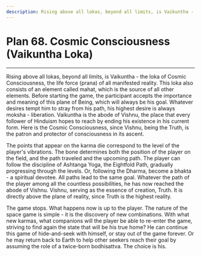 ```yaml
---
description: Rising above all lokas, beyond all limits, is Vaikuntha - the loka of Cosmic Consciousness, the life force (prana) of all manifested reality.
---
```


# Plan 68. Cosmic Consciousness (Vaikuntha Loka)

---

Rising above all lokas, beyond all limits, is Vaikuntha - the loka of Cosmic Consciousness, the life force (prana) of all manifested reality. This loka also consists of an element called mahat, which is the source of all other elements. Before starting the game, the participant accepts the importance and meaning of this plane of Being, which will always be his goal. Whatever desires tempt him to stray from his path, his highest desire is always moksha - liberation. Vaikuntha is the abode of Vishnu, the place that every follower of Hinduism hopes to reach by ending his existence in his current form. Here is the Cosmic Consciousness, since Vishnu, being the Truth, is the patron and protector of consciousness in its ascent.

The points that appear on the karma die correspond to the level of the player's vibrations. The bone determines both the position of the player on the field, and the path traveled and the upcoming path. The player can follow the discipline of Ashtanga Yoga, the Eightfold Path, gradually progressing through the levels. Or, following the Dharma, become a bhakta - a spiritual devotee. All paths lead to the same goal. Whatever the path of the player among all the countless possibilities, he has now reached the abode of Vishnu. Vishnu, serving as the essence of creation, Truth. It is directly above the plane of reality, since Truth is the highest reality.

The game stops. What happens now is up to the player. The nature of the space game is simple - it is the discovery of new combinations. With what new karmas, what companions will the player be able to re-enter the game, striving to find again the state that will be his true home? He can continue this game of hide-and-seek with himself, or stay out of the game forever. Or he may return back to Earth to help other seekers reach their goal by assuming the role of a twice-born bodhisattva. The choice is his.

